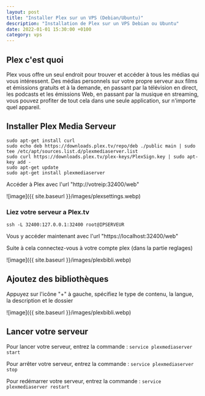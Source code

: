 ```yaml
---
layout: post
title: "Installer Plex sur un VPS (Debian/Ubuntu)"
description: "Installation de Plex sur un VPS Debian ou Ubuntu"
date: 2022-01-01 15:30:00 +0100
category: vps
---
```


## Plex c'est quoi
 
 Plex vous offre un seul endroit pour trouver et accéder à tous les médias qui vous intéressent. Des médias personnels sur votre propre serveur aux films et émissions gratuits et à la demande, en passant par la télévision en direct, les podcasts et les émissions Web, en passant par la musique en streaming, vous pouvez profiter de tout cela dans une seule application, sur n'importe quel appareil.
 
## Installer Plex Media Serveur
 
```
sudo apt-get install curl
sudo echo deb https://downloads.plex.tv/repo/deb ./public main | sudo tee /etc/apt/sources.list.d/plexmediaserver.list
sudo curl https://downloads.plex.tv/plex-keys/PlexSign.key | sudo apt-key add -
sudo apt-get update
sudo apt-get install plexmediaserver
```
Accéder à Plex avec l'url "http://votreip:32400/web"
 
![image]({{ site.baseurl }}/images/plexsettings.webp)
 
### Liez votre serveur a Plex.tv
 
```ssh -L 32400:127.0.0.1:32400 root@IPSERVEUR```
 
Vous y accéder maintenant avec l'url "https://localhost:32400/web"
 
Suite à cela connectez-vous à votre compte plex (dans la partie reglages)
 
![image]({{ site.baseurl }}/images/plexbibli.webp)
 
## Ajoutez des bibliothèques
 
 Appuyez sur l'icône "+" à gauche, spécifiez le type de contenu, la langue, la description et le dossier
 
 ![image]({{ site.baseurl }}/images/plexbibli.webp)
 
## Lancer votre serveur
 
Pour lancer votre serveur, entrez la commande : `service plexmediaserver start`
 
Pour arrêter votre serveur, entrez la commande : `service plexmediaserver stop`
 
Pour redémarrer votre serveur, entrez la commande : `service plexmediaserver restart`
